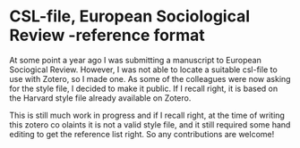 # CSL-file, European Sociological Review -reference format

At some point a year ago I was submitting a manuscript to European Sociogical Review. However, I was not able to locate a suitable csl-file to use with Zotero, so I made one. As some of the colleagues were now asking for the style file, I decided to make it public. If I recall right, it is based on the Harvard style file already available on Zotero. 

This is still much work in progress and if I recall right, at the time of writing this zotero co olaints it is not a valid style file, and it still required some hand editing to get the reference list right. So any contributions are welcome!
